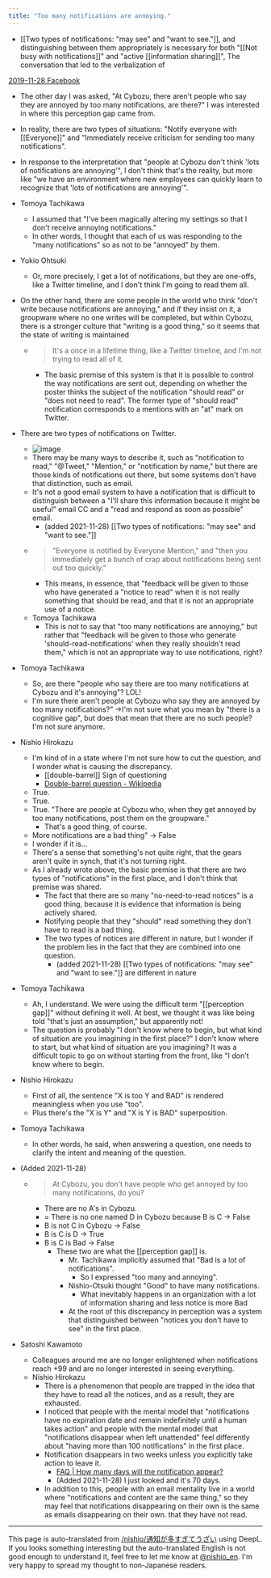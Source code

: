 ```yaml
---
title: "Too many notifications are annoying."
---
```


- [[Two types of notifications: "may see" and "want to see."]], and distinguishing between them appropriately is necessary for both "[[Not busy with notifications]]" and "active [[information sharing]]", The conversation that led to the verbalization of

[2019-11-28 Facebook](https://www.facebook.com/nishiohirokazu/posts/10219941150895674)
- The other day I was asked, "At Cybozu, there aren't people who say they are annoyed by too many notifications, are there?" I was interested in where this perception gap came from.
- In reality, there are two types of situations: "Notify everyone with [[Everyone]]" and "Immediately receive criticism for sending too many notifications".
- In response to the interpretation that "people at Cybozu don't think 'lots of notifications are annoying'", I don't think that's the reality, but more like "we have an environment where new employees can quickly learn to recognize that 'lots of notifications are annoying'".
- Tomoya Tachikawa
    - I assumed that "I've been magically altering my settings so that I don't receive annoying notifications."
    - In other words, I thought that each of us was responding to the "many notifications" so as not to be "annoyed" by them.
- Yukio Ohtsuki
    - Or, more precisely, I get a lot of notifications, but they are one-offs, like a Twitter timeline, and I don't think I'm going to read them all.
- On the other hand, there are some people in the world who think "don't write because notifications are annoying," and if they insist on it, a groupware where no one writes will be completed, but within Cybozu, there is a stronger culture that "writing is a good thing," so it seems that the state of writing is maintained
    - > It's a once in a lifetime thing, like a Twitter timeline, and I'm not trying to read all of it.
        - The basic premise of this system is that it is possible to control the way notifications are sent out, depending on whether the poster thinks the subject of the notification "should read" or "does not need to read". The former type of "should read" notification corresponds to a mentions with an "at" mark on Twitter.
- There are two types of notifications on Twitter.
    - ![image](https://gyazo.com/96cf35c0e10994101d39324958724ba9/thumb/1000)
    - There may be many ways to describe it, such as "notification to read," "@Tweet," "Mention," or "notification by name," but there are those kinds of notifications out there, but some systems don't have that distinction, such as email.
    - It's not a good email system to have a notification that is difficult to distinguish between a "I'll share this information because it might be useful" email CC and a "read and respond as soon as possible" email.
        - (added 2021-11-28) [[Two types of notifications: "may see" and "want to see."]]
    - > "Everyone is notified by Everyone Mention," and "then you immediately get a bunch of crap about notifications being sent out too quickly."
        - This means, in essence, that "feedback will be given to those who have generated a "notice to read" when it is not really something that should be read, and that it is not an appropriate use of a notice.
    - Tomoya Tachikawa
        - This is not to say that "too many notifications are annoying," but rather that "feedback will be given to those who generate 'should-read-notifications' when they really shouldn't read them," which is not an appropriate way to use notifications, right?

- Tomoya Tachikawa
    - So, are there "people who say there are too many notifications at Cybozu and it's annoying"? LOL!
    - I'm sure there aren't people at Cybozu who say they are annoyed by too many notifications?" →I'm not sure what you mean by "there is a cognitive gap", but does that mean that there are no such people? I'm not sure anymore.
- Nishio Hirokazu
    - I'm kind of in a state where I'm not sure how to cut the question, and I wonder what is causing the discrepancy.
        - [[double-barrel]] Sign of questioning
        - [Double-barrel question - Wikipedia](https://ja.wikipedia.org/wiki/ダブルバーレル質問)
    - True.
    - True.
    - True. "There are people at Cybozu who, when they get annoyed by too many notifications, post them on the groupware."
        - That's a good thing, of course.
    - More notifications are a bad thing" → False
    - I wonder if it is...
    - There's a sense that something's not quite right, that the gears aren't quite in synch, that it's not turning right.
    - As I already wrote above, the basic premise is that there are two types of "notifications" in the first place, and I don't think that premise was shared.
        - The fact that there are so many "no-need-to-read notices" is a good thing, because it is evidence that information is being actively shared.
        - Notifying people that they "should" read something they don't have to read is a bad thing.
        - The two types of notices are different in nature, but I wonder if the problem lies in the fact that they are combined into one question.
            - (added 2021-11-28) [[Two types of notifications: "may see" and "want to see."]] are different in nature

- Tomoya Tachikawa
    - Ah, I understand. We were using the difficult term "[[perception gap]]" without defining it well. At best, we thought it was like being told "that's just an assumption," but apparently not!
    - The question is probably "I don't know where to begin, but what kind of situation are you imagining in the first place?" I don't know where to start, but what kind of situation are you imagining? It was a difficult topic to go on without starting from the front, like "I don't know where to begin.
- Nishio Hirokazu
    - First of all, the sentence "X is too Y and BAD" is rendered meaningless when you use "too".
    - Plus there's the "X is Y" and "X is Y is BAD" superposition.
- Tomoya Tachikawa
    - In other words, he said, when answering a question, one needs to clarify the intent and meaning of the question.
- (Added 2021-11-28)
    - > At Cybozu, you don't have people who get annoyed by too many notifications, do you?
        - There are no A's in Cybozu.
        - = There is no one named D in Cybozu because B is C → False
        - B is not C in Cybozu → False
        - B is C is D → True
        - B is C is Bad → False
            - These two are what the [[perception gap]] is.
                - Mr. Tachikawa implicitly assumed that "Bad is a lot of notifications".
                    - So I expressed "too many and annoying".
                - Nishio-Otsuki thought "Good" to have many notifications.
                    - What inevitably happens in an organization with a lot of information sharing and less notice is more Bad
                - At the root of this discrepancy in perception was a system that distinguished between "notices you don't have to see" in the first place.
- Satoshi Kawamoto
    - Colleagues around me are no longer enlightened when notifications reach +99 and are no longer interested in seeing everything.
    - Nishio Hirokazu
        - There is a phenomenon that people are trapped in the idea that they have to read all the notices, and as a result, they are exhausted.
        - I noticed that people with the mental model that "notifications have no expiration date and remain indefinitely until a human takes action" and people with the mental model that "notifications disappear when left unattended" feel differently about "having more than 100 notifications" in the first place.
        - Notification disappears in two weeks unless you explicitly take action to leave it.
            - [FAQ | How many days will the notification appear?](https://faq.cybozu.info/alphascope/cybozu/web/kintone/Detail.aspx?id=82&isCrawler=1&)
            - (Added 2021-11-28) I just looked and it's 70 days.
        - In addition to this, people with an email mentality live in a world where "notifications and content are the same thing," so they may feel that notifications disappearing on their own is the same as emails disappearing on their own. that they have not read.
---
This page is auto-translated from [/nishio/通知が多すぎてうざい](https://scrapbox.io/nishio/通知が多すぎてうざい) using DeepL. If you looks something interesting but the auto-translated English is not good enough to understand it, feel free to let me know at [@nishio_en](https://twitter.com/nishio_en). I'm very happy to spread my thought to non-Japanese readers.